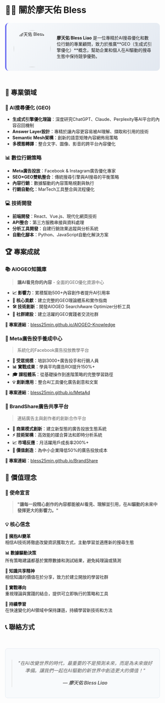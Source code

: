 # 👨‍💻 關於廖天佑 Bless

<div class="author-intro">
<img src="https://github.com/bless25min.png" alt="廖天佑 Bless" width="120" height="120" style="border-radius: 50%; float: left; margin: 0 20px 20px 0;">

**廖天佑 Bless Liao** 是一位專精於AI搜尋優化和數位行銷的專業顧問，致力於推廣**GEO（生成式引擎優化）**概念，幫助企業和個人在AI驅動的搜尋生態中保持競爭優勢。

</div>

<div style="clear: both;"></div>

## 🎯 專業領域

### 🤖 AI搜尋優化 (GEO)
- **生成式引擎優化理論**：深度研究ChatGPT、Claude、Perplexity等AI平台的內容召回機制
- **Answer Layer設計**：專精於讓內容更容易被AI理解、擷取和引用的技術
- **Semantic Mesh架構**：創新的語意矩陣內容網佈局策略
- **多模態轉譯**：整合文字、圖像、影音的跨平台內容優化

### 📊 數位行銷策略
- **Meta廣告投放**：Facebook & Instagram廣告優化專家
- **SEO×GEO雙軌整合**：傳統搜尋引擎與AI搜尋的平衡策略
- **內容行銷**：數據驅動的內容策略規劃與執行
- **行銷自動化**：MarTech工具整合與流程優化

### 💻 技術開發
- **前端開發**：React、Vue.js、現代化網頁技術
- **API整合**：第三方服務串接與資料處理
- **分析工具開發**：自建行銷效果追蹤與分析系統
- **自動化腳本**：Python、JavaScript自動化解決方案

## 🏆 專案成就

### 📚 AIOGEO知識庫
> **讓AI看見你的內容** - 全面的GEO優化資源中心

- **📈 影響力**：累積幫助500+內容創作者提升AI引用率
- **🎯 核心貢獻**：建立完整的GEO理論體系和實作指南
- **🛠️ 技術創新**：開發AIOGEO SearchAware Optimizer分析工具
- **🌟 社群建設**：建立活躍的GEO實踐者交流社群

**🔗 專案連結**：[bless25min.github.io/AIOGEO-Knowledge](https://bless25min.github.io/AIOGEO-Knowledge/)

### 🎯 Meta廣告投手養成中心
> 系統化的Facebook廣告投放教學平台

- **👥 受眾規模**：培訓3000+廣告投手和行銷人員
- **📊 實戰成果**：學員平均廣告ROI提升150%+
- **🎓 課程體系**：從基礎操作到進階策略的完整學習路徑
- **💡 創新應用**：整合AI工具優化廣告創意和文案

**🔗 專案連結**：[bless25min.github.io/MetaAd](https://bless25min.github.io/MetaAd/)

### 🤝 BrandShare廣告共享平台
> 連結廣告主與創作者的創新合作平台

- **🔄 商業模式創新**：建立新型態的廣告投放生態系統
- **⚡ 技術架構**：高效能的媒合算法和即時分析系統
- **📈 市場反應**：月活躍用戶成長率200%+
- **🎯 價值創造**：為中小企業降低50%的廣告投放成本

**🔗 專案連結**：[bless25min.github.io/BrandShare](https://bless25min.github.io/BrandShare/)

## 🌱 價值理念

### 🎯 使命宣言
> **"讓每一段精心創作的內容都能被AI看見、理解並引用，在AI驅動的未來中發揮更大的影響力。"**

### 💡 核心信念

**🤖 擁抱AI變革**  
相信AI技術將徹底改變資訊獲取方式，主動學習並適應新的搜尋生態

**📊 數據驅動決策**  
所有策略建議都基於實際數據和測試結果，避免純理論或猜測

**🤝 知識共享精神**  
相信知識的價值在於分享，致力於建立開放的學習社群

**🎯 實戰導向**  
重視理論與實踐的結合，提供可立即執行的策略和工具

**🔄 持續學習**  
在快速變化的AI領域中保持謙遜，持續學習新技術和方法

## 📞 聯絡方式

<div class="contact-grid">

<div class="footer-quote">

> *"在AI改變世界的時代，最重要的不是預測未來，而是為未來做好準備。讓我們一起在AI驅動的新世界中創造更大的價值！"*
> 
> **— 廖天佑 Bless Liao**

</div>

<style>
.author-intro {
  background: linear-gradient(135deg, #f8fafc 0%, #e2e8f0 100%);
  padding: 24px;
  border-radius: 12px;
  margin: 24px 0;
  border-left: 4px solid #6366f1;
}

.experience-timeline {
  background: #f9fafb;
  padding: 20px;
  border-radius: 8px;
  margin: 20px 0;
  border-left: 3px solid #10b981;
}

.experience-timeline h4 {
  color: #1f2937;
  margin-bottom: 8px;
}

.skills-matrix {
  background: linear-gradient(135deg, #fef3c7 0%, #fde68a 100%);
  padding: 24px;
  border-radius: 12px;
  margin: 24px 0;
  font-family: monospace;
}

.skills-matrix h3 {
  margin-bottom: 12px;
  color: #92400e;
}

.certifications {
  background: linear-gradient(135deg, #ecfdf5 0%, #d1fae5 100%);
  padding: 24px;
  border-radius: 12px;
  margin: 24px 0;
}

.contact-grid {
  display: grid;
  grid-template-columns: repeat(auto-fit, minmax(250px, 1fr));
  gap: 20px;
  margin: 24px 0;
}

.contact-grid > div {
  background: #f8fafc;
  padding: 20px;
  border-radius: 8px;
  border: 1px solid #e2e8f0;
}

.cta-section {
  background: linear-gradient(135deg, #e0f2fe 0%, #b3e5fc 100%);
  padding: 32px;
  border-radius: 16px;
  margin: 32px 0;
  text-align: center;
  border: 1px solid #0277bd;
}

.footer-quote {
  background: linear-gradient(135deg, #faf5ff 0%, #f3e8ff 100%);
  padding: 24px;
  border-radius: 12px;
  margin: 32px 0;
  text-align: center;
  border: 1px solid #a855f7;
  font-style: italic;
}

.footer-quote blockquote {
  margin: 0;
  font-size: 1.1em;
  line-height: 1.6;
}
</style>
